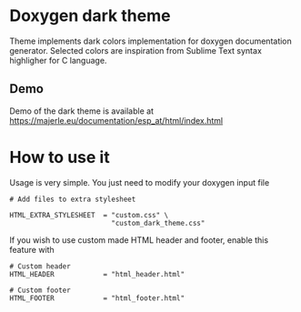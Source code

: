 # Doxygen dark theme

Theme implements dark colors implementation for doxygen documentation generator.
Selected colors are inspiration from Sublime Text syntax highligher for C language.

## Demo

Demo of the dark theme is available at https://majerle.eu/documentation/esp_at/html/index.html

# How to use it

Usage is very simple. You just need to modify your doxygen input file

```
# Add files to extra stylesheet

HTML_EXTRA_STYLESHEET  = "custom.css" \
                         "custom_dark_theme.css"
```

If you wish to use custom made HTML header and footer, enable this feature with

```
# Custom header
HTML_HEADER            = "html_header.html"

# Custom footer
HTML_FOOTER            = "html_footer.html"
```